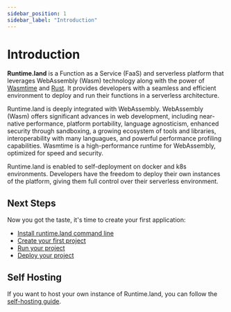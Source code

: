 ```yaml
---
sidebar_position: 1
sidebar_label: "Introduction"
---
```


# Introduction

**Runtime.land** is a Function as a Service (FaaS) and serverless platform that leverages WebAssembly (Wasm) technology along with the power of [Wasmtime](https://wasmtime.dev/) and [Rust](https://www.rust-lang.org/). It provides developers with a seamless and efficient environment to deploy and run their functions in a serverless architecture.

Runtime.land is deeply integrated with WebAssembly. WebAssembly (Wasm) offers significant advances in web development, including near-native performance, platform portability, language agnosticism, enhanced security through sandboxing, a growing ecosystem of tools and libraries, interoperability with many languagues, and powerful performance profiling capabilities. Wasmtime is a high-performance runtime for WebAssembly, optimized for speed and security.

Runtime.land is enabled to self-deployment on docker and k8s environments. Developers have the freedom to deploy their own instances of the platform, giving them full control over their serverless environment. 

## Next Steps

Now you got the taste, it's time to create your first application:

- [Install runtime.land command line](/docs/get-started/install)
- [Create your first project](/docs/get-started/create-project)
- [Run your project](/docs/get-started/run-project)
- [Deploy your project](/docs/get-started/deploy-project)

## Self Hosting

If you want to host your own instance of Runtime.land, you can follow the [self-hosting guide](/docs/category/self-hosting).
